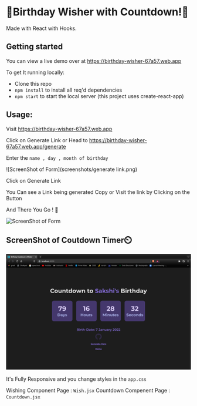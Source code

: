 # 🎉Birthday Wisher with Countdown!🎉

Made with React with Hooks.

## Getting started

You can view a live demo over at https://birthday-wisher-67a57.web.app

To get It running locally:

- Clone this repo
- `npm install` to install all req'd dependencies
- `npm start` to start the local server (this project uses create-react-app)

## Usage:

Visit https://birthday-wisher-67a57.web.app

Click on Generate Link
or Head to https://birthday-wisher-67a57.web.app/generate

Enter the `name , day , month of birthday`

![ScreenShot of Form](screenshots/generate link.png)

Click on Generate Link

You Can see a Link being generated Copy or Visit the link by Clicking on the Button

And There You Go ! 🎉

![ScreenShot of Form](screenshots/vishal.png)

## ScreenShot of Coutdown Timer⏲️

![ScreenShot of Countdown](screenshots/countdown.png)


It's Fully Responsive and you change styles in the `app.css`

Wishing Component Page : `Wish.jsx`
Countdown Compenent Page : `Countdown.jsx`
